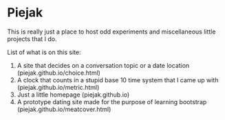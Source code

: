 # Piejak

This is really just a place to host odd experiments and miscellaneous little projects that I do.

List of what is on this site:
  1. A site that decides on a conversation topic or a date location (piejak.github.io/choice.html)
  2. A clock that counts in a stupid base 10 time system that I came up with (piejak.github.io/metric.html)
  3. Just a little homepage (piejak.github.io)
  4. A prototype dating site made for the purpose of learning bootstrap (piejak.github.io/meatcover.html)
